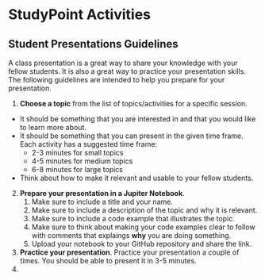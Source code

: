 # StudyPoint Activities
## Student Presentations Guidelines
A class presentation is a great way to share your knowledge with your fellow students. It is also a great way to practice your presentation skills. The following guidelines are intended to help you prepare for your presentation.
1. **Choose a topic** from the list of topics/activities for a specific session. 
  - It should be something that you are interested in and that you would like to learn more about. 
  - It should be something that you can present in the given time frame. Each activity has a suggested time frame:
    - 2-3 minutes for small topics
    - 4-5 minutes for medium topics
    - 6-8 minutes for large topics
  - Think about how to make it relevant and usable to your fellow students.
2. **Prepare your presentation in a Jupiter Notebook**.
    1. Make sure to include a title and your name.
    2. Make sure to include a description of the topic and why it is relevant.
    3. Make sure to include a code example that illustrates the topic.
    4. Make sure to think about making your code examples clear to follow with comments that explaings **why** you are doing something. 
    5. Upload your notebook to your GitHub repository and share the link.
3. **Practice your presentation**. Practice your presentation a couple of times. You should be able to present it in 3-5 minutes.
4.  

